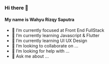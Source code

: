 ### Hi there 👋
#### My name is Wahyu Rizqy Saputra

- 🔭 I’m currently focused at Front End FullStack
- 🌱 I’m currently learning Javascript & Flutter
- 🌱 I’m currently learning UI UX Design
- 👯 I’m looking to collaborate on ...
- 🤔 I’m looking for help with ...
- 💬 Ask me about ...

